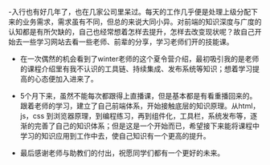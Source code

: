 -入行也有好几年了，也在几家公司里呆过。每天的工作几乎便是处理上级分配下来的业务需求，需求虽有不同，但总的来说大同小异。对前端的知识深度与广度的认知都是有所欠缺的，自己也经常想着怎样去提升，怎样去改变现状呢？故自己开始去一些学习网站去看一些老师、前辈的分享，学习老师们开的技能课。

- 在一次偶然的机会看到了winter老师的这个夏令营介绍，最初吸引我的是老师的课程介绍里有我不认识的工具链、持续集成、发布系统等知识；想着学习提高的心态便加入进来了。

- 5个月下来，虽然不能每次都跟得上直播课，但是基本都是有看重播回来的。跟着老师的学习，建立了自己前端体系，开始接触底层的知识原理。从html，js，css 到浏览器原理，到编程练习，再到组件化，工具栏，系统发布等，逐渐的完善了自己的知识体系；但是这是一个开始而已，希望接下来能将课程中学习的知识应用到工作中去，使自己知识有一个更高的提升。

- 最后感谢老师与助教们的付出，祝愿同学们都有一个更好的未来。